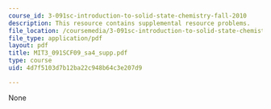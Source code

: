 ```yaml
---
course_id: 3-091sc-introduction-to-solid-state-chemistry-fall-2010
description: This resource contains supplemental resource problems.
file_location: /coursemedia/3-091sc-introduction-to-solid-state-chemistry-fall-2010/4d7f5103d7b12ba22c948b64c3e207d9_MIT3_091SCF09_sa4_supp.pdf
file_type: application/pdf
layout: pdf
title: MIT3_091SCF09_sa4_supp.pdf
type: course
uid: 4d7f5103d7b12ba22c948b64c3e207d9

---
```

None